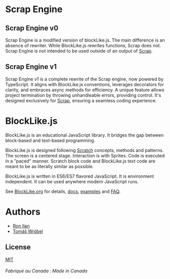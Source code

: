 # Scrap Engine

## Scrap Engine v0

Scrap Engine is a modified version of blockLike.js. The main difference is an absence of rewriter. While BlockLike.js rewrites functions, Scrap does not. Scrap Engine is not intended to be used outside of an output of [Scrap](https://github.com/tomas-wrobel/scrap).

## Scrap Engine v1
Scrap Engine v1 is a complete rewrite of the Scrap engine, now powered by TypeScript. It aligns with BlockLike.js conventions, leverages decorators for clarity, and embraces async methods for efficiency. A unique feature allows project termination by throwing unhandleable errors, providing control. It's designed exclusively for [Scrap](https://github.com/tomas-wrobel/scrap), ensuring a seamless coding experience.

# BlockLike.js

BlockLike.js is an educational JavaScript library. It bridges the gap between block-based and text-based programming.

BlockLike.js is designed following [Scratch](https://scratch.mit.edu) concepts, methods and patterns. The screen is a centered stage. Interaction is with Sprites. Code is executed in a "paced" manner. Scratch block code and BlockLike.js text code are meant to be as literally similar as possible.

BlockLike.js is written in ES6/ES7 flavored JavaScript. It is environment independent. It can be used anywhere modern JavaScript runs.

See [BlockLike.org](https://www.blocklike.org) for details, [docs](https://www.blocklike.org/docs), [examples](https://www.blocklike.org/example) and [FAQ](https://www.blocklike.org/faq.html).

# Authors

- [Ron Ilan](https://www.ronilan.com)
- [Tomáš Wróbel](https://tomaswrobel.dev)

## License
[MIT](https://en.wikipedia.org/wiki/MIT_License)

###### Fabriqué au Canada : Made in Canada
